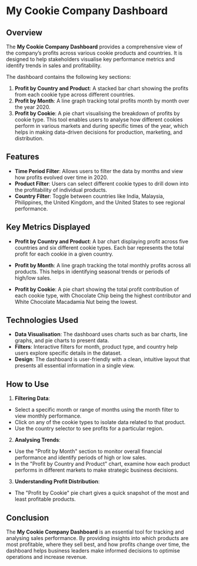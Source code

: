 # My Cookie Company Dashboard
## Overview
The **My Cookie Company Dashboard** provides a comprehensive view of the company’s profits across various cookie products and countries. It is designed to help stakeholders visualise key performance metrics and identify trends in sales and profitability.

The dashboard contains the following key sections:

1. **Profit by Country and Product**: A stacked bar chart showing the profits from each cookie type across different countries.
2. **Profit by Month**: A line graph tracking total profits month by month over the year 2020.
3. **Profit by Cookie**: A pie chart visualising the breakdown of profits by cookie type.
This tool enables users to analyse how different cookies perform in various markets and during specific times of the year, which helps in making data-driven decisions for production, marketing, and distribution.

## Features
- **Time Period Filter**: Allows users to filter the data by months and view how profits evolved over time in 2020.
- **Product Filter**: Users can select different cookie types to drill down into the profitability of individual products.
- **Country Filter**: Toggle between countries like India, Malaysia, Philippines, the United Kingdom, and the United States to see regional performance.
## Key Metrics Displayed
- **Profit by Country and Product**: A bar chart displaying profit across five countries and six different cookie types. Each bar represents the total profit for each cookie in a given country.

- **Profit by Month**: A line graph tracking the total monthly profits across all products. This helps in identifying seasonal trends or periods of high/low sales.

- **Profit by Cookie**: A pie chart showing the total profit contribution of each cookie type, with Chocolate Chip being the highest contributor and White Chocolate Macadamia Nut being the lowest.

## Technologies Used
- **Data Visualisation**: The dashboard uses charts such as bar charts, line graphs, and pie charts to present data.
- **Filters**: Interactive filters for month, product type, and country help users explore specific details in the dataset.
- **Design**: The dashboard is user-friendly with a clean, intuitive layout that presents all essential information in a single view.
## How to Use
1. **Filtering Data**:

- Select a specific month or range of months using the month filter to view monthly performance.
- Click on any of the cookie types to isolate data related to that product.
- Use the country selector to see profits for a particular region.
2. **Analysing Trends**:

- Use the "Profit by Month" section to monitor overall financial performance and identify periods of high or low sales.
- In the "Profit by Country and Product" chart, examine how each product performs in different markets to make strategic business decisions.
3. **Understanding Profit Distribution**:

- The "Profit by Cookie" pie chart gives a quick snapshot of the most and least profitable products.
## Conclusion
The **My Cookie Company Dashboard** is an essential tool for tracking and analysing sales performance. By providing insights into which products are most profitable, where they sell best, and how profits change over time, the dashboard helps business leaders make informed decisions to optimise operations and increase revenue.
